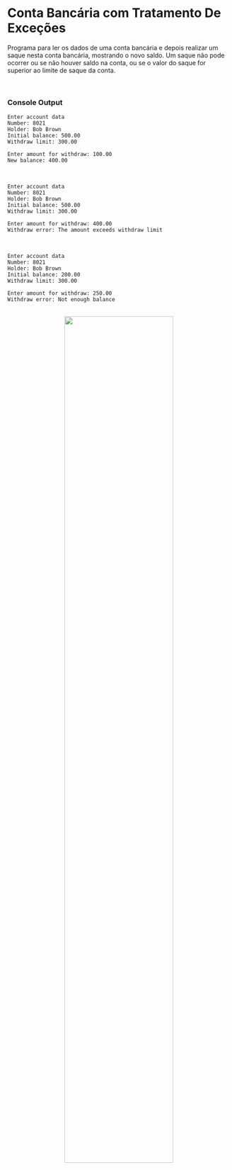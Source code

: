 # Conta Bancária com Tratamento De Exceções

Programa para ler os dados de uma conta bancária e depois realizar um saque nesta conta bancária, mostrando o novo saldo. Um saque não pode ocorrer ou se não houver saldo na conta, ou se o valor do saque for superior ao limite de
saque da conta.

<br>

### Console Output
```
Enter account data
Number: 8021
Holder: Bob Brown
Initial balance: 500.00
Withdraw limit: 300.00

Enter amount for withdraw: 100.00
New balance: 400.00
```
<br>

```
Enter account data
Number: 8021
Holder: Bob Brown
Initial balance: 500.00
Withdraw limit: 300.00

Enter amount for withdraw: 400.00
Withdraw error: The amount exceeds withdraw limit
```

<br>

```
Enter account data
Number: 8021
Holder: Bob Brown
Initial balance: 200.00
Withdraw limit: 300.00

Enter amount for withdraw: 250.00
Withdraw error: Not enough balance
```

<br> 

<div align="center">
    <img width="70%" src="https://github.com/user-attachments/assets/dfd11121-4944-45e6-a4fb-6505c239c4bc">
</div>
